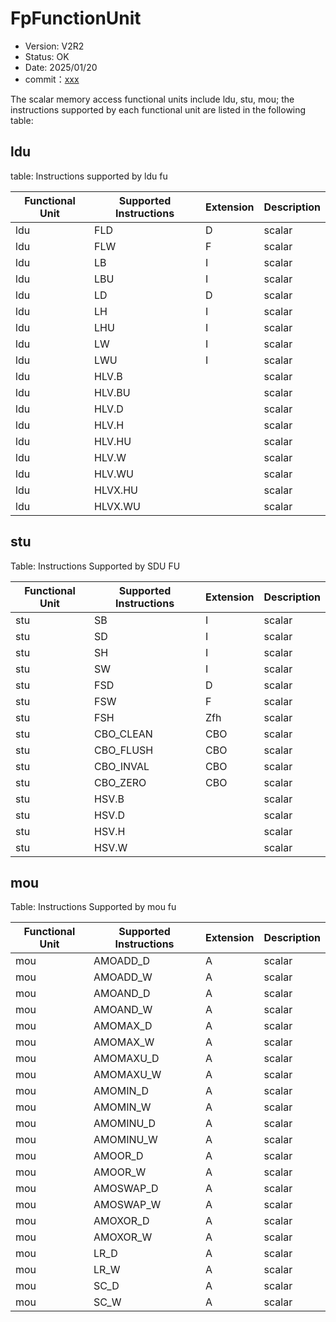 # FpFunctionUnit

- Version: V2R2
- Status: OK
- Date: 2025/01/20
- commit：[xxx](https://github.com/OpenXiangShan/XiangShan/tree/xxx)

The scalar memory access functional units include ldu, stu, mou; the
instructions supported by each functional unit are listed in the following
table:

## ldu

table: Instructions supported by ldu fu

| Functional Unit | Supported Instructions | Extension | Description |
| --------------- | ---------------------- | --------- | ----------- |
| ldu             | FLD                    | D         | scalar      |
| ldu             | FLW                    | F         | scalar      |
| ldu             | LB                     | I         | scalar      |
| ldu             | LBU                    | I         | scalar      |
| ldu             | LD                     | D         | scalar      |
| ldu             | LH                     | I         | scalar      |
| ldu             | LHU                    | I         | scalar      |
| ldu             | LW                     | I         | scalar      |
| ldu             | LWU                    | I         | scalar      |
| ldu             | HLV.B                  |           | scalar      |
| ldu             | HLV.BU                 |           | scalar      |
| ldu             | HLV.D                  |           | scalar      |
| ldu             | HLV.H                  |           | scalar      |
| ldu             | HLV.HU                 |           | scalar      |
| ldu             | HLV.W                  |           | scalar      |
| ldu             | HLV.WU                 |           | scalar      |
| ldu             | HLVX.HU                |           | scalar      |
| ldu             | HLVX.WU                |           | scalar      |

## stu

Table: Instructions Supported by SDU FU

| Functional Unit | Supported Instructions | Extension | Description |
| --------------- | ---------------------- | --------- | ----------- |
| stu             | SB                     | I         | scalar      |
| stu             | SD                     | I         | scalar      |
| stu             | SH                     | I         | scalar      |
| stu             | SW                     | I         | scalar      |
| stu             | FSD                    | D         | scalar      |
| stu             | FSW                    | F         | scalar      |
| stu             | FSH                    | Zfh       | scalar      |
| stu             | CBO_CLEAN              | CBO       | scalar      |
| stu             | CBO_FLUSH              | CBO       | scalar      |
| stu             | CBO_INVAL              | CBO       | scalar      |
| stu             | CBO_ZERO               | CBO       | scalar      |
| stu             | HSV.B                  |           | scalar      |
| stu             | HSV.D                  |           | scalar      |
| stu             | HSV.H                  |           | scalar      |
| stu             | HSV.W                  |           | scalar      |

## mou

Table: Instructions Supported by mou fu

| Functional Unit | Supported Instructions | Extension | Description |
| --------------- | ---------------------- | --------- | ----------- |
| mou             | AMOADD_D               | A         | scalar      |
| mou             | AMOADD_W               | A         | scalar      |
| mou             | AMOAND_D               | A         | scalar      |
| mou             | AMOAND_W               | A         | scalar      |
| mou             | AMOMAX_D               | A         | scalar      |
| mou             | AMOMAX_W               | A         | scalar      |
| mou             | AMOMAXU_D              | A         | scalar      |
| mou             | AMOMAXU_W              | A         | scalar      |
| mou             | AMOMIN_D               | A         | scalar      |
| mou             | AMOMIN_W               | A         | scalar      |
| mou             | AMOMINU_D              | A         | scalar      |
| mou             | AMOMINU_W              | A         | scalar      |
| mou             | AMOOR_D                | A         | scalar      |
| mou             | AMOOR_W                | A         | scalar      |
| mou             | AMOSWAP_D              | A         | scalar      |
| mou             | AMOSWAP_W              | A         | scalar      |
| mou             | AMOXOR_D               | A         | scalar      |
| mou             | AMOXOR_W               | A         | scalar      |
| mou             | LR_D                   | A         | scalar      |
| mou             | LR_W                   | A         | scalar      |
| mou             | SC_D                   | A         | scalar      |
| mou             | SC_W                   | A         | scalar      |
